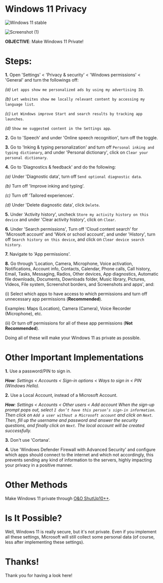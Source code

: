 # Windows 11 Privacy

![Windows 11 stable](https://badgen.net/badge/Windows%2011%2021H2/GPLv3/blue?icon=github)

![Screenshot (1)](https://user-images.githubusercontent.com/80682093/139573297-62b20b6b-0735-40bc-bf18-ee2abbd8ac2c.png)

**OBJECTIVE**: Make Windows 11 Private!

# Steps:

**1.** Open 'Settings' < 'Privacy & security' < 'Windows permissions' < 'General' and turn the followings off:
  
  _(a)_ `Let apps show me personalized ads by using my advertising ID`.
  
  _(b)_ `Let websites show me locally relevant content by accessing my language list`.
  
  _(c)_ `Let Windows improve Start and search results by tracking app launches`.
  
  _(d)_ `Show me suggested content in the Settings app`.
  
 **2.** Go to 'Speech' and under 'Online speech recognition', turn off the toggle.
 
 **3.**  Go to 'Inking & typing personalization' and turn off `Personal inking and typing dictionary`, and under 'Personal dictionary', click on `Clear your personal dictionary`.
 
 **4.**  Go to 'Diagnostics & feedback' and do the following:
  
  _(a)_ Under 'Diagnostic data', turn off `Send optional diagnostic data`.
  
  _(b)_ Turn off 'Improve inking and typing'.
  
  _(c)_ Turn off 'Tailored experiences'.
  
  _(d)_ Under 'Delete diagnostic data', click `Delete`.

**5.** Under 'Activity history', uncheck `Store my activity history on this device` and under 'Clear activity history', click on `Clear`.

**6.** Under 'Search permissions', Turn off 'Cloud content search' for 'Microsoft account' and 'Work or school account', and under 'History', turn off `Search history on this device`, and click on `Clear device search history`.

**7.** Navigate to 'App permissions'.

**8.** Go through 'Location, Camera, Microphone, Voice activation, Notifications, Account info, Contacts, Calendar, Phone calls, Call history, Email, Tasks, Messaging, Radios, Other devices, App diagnostics, Automatic file downloads, Documents, Downloads folder, Music library, Pictures, Videos, File system, Screenshot borders, and Screenshots and apps', and:
  
  (i) Select which apps to have access to which permissions and turn off unnecessary app permissions (**Recommended**). 
  
  Examples: Maps (Location), Camera (Camera), Voice Recorder (Microphone), etc.
  
  (ii) Or turn off permissions for all of these app permissions (**Not Recommended**).
  
Doing all of these will make your Windows 11 as private as possible.

# Other Important Implementations

   **1.** Use a password/PIN to sign in.

   _**How**: Settings < Accounts < Sign-in options < Ways to sign in < PIN (Windows Hello)._ 

   **2.** Use a Local Account, instead of a Microsoft Account.

   _**How**: Settings < Accounts < Other users < Add account
   When the sign-up prompt pops out, select `I don’t have this person’s sign-in information`. Then click on `Add a user without a Microsoft account` and click on `Next`. Then, fill up the username and password and answer the security questions, and finally click on `Next`. The local account will be created successfully._

   **3.** Don't use 'Cortana'.
   
   **4.** Use 'Windows Defender Firewall with Advanced Security' and configure which apps should connect to the internet and which not accordingly, this prevents sending any kind of information to the servers, highly impacting your privacy in a positive manner.
   
   # Other Methods

   Make Windows 11 private through [O&O ShutUp10++](https://www.oo-software.com/en/shutup10).
   
   # Is It Possible?

   Well, Windows 11 is really secure, but it's not private. Even if you implement all these settings, Microsoft will still collect some personal data (of course, less after
   implementing these settings).

# Thanks!

Thank you for having a look here!
